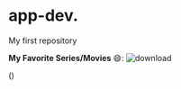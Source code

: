 # app-dev.
My first repository

**My Favorite Series/Movies** 😄: ![download](https://github.com/user-attachments/assets/bffd89b6-6c59-4c45-8892-3b1518c9a1c7)

()
